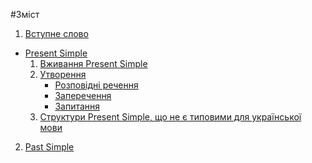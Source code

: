 #Зміст


1. [Вступне слово](vstup.md)
* [Present Simple](1/present_simple.md)
    1. [Вживання Present Simple](1/vjivayemo.md)
    2. [Утворення]()
        * [Розповідні речення](1/rozpovidni_rechennya.md)
        * [Заперечення](1/zaperechennya.md)
        * [Запитання](1/zapitanna.md)
    3. [Структури Present Simple, що не є типовими для української мови](1/netipovi_strukturi.md)
2. [Past Simple](2/Past_Simple.md)